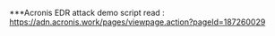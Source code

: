 ***Acronis EDR attack demo script
read : https://adn.acronis.work/pages/viewpage.action?pageId=187260029